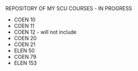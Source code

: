 REPOSITORY OF MY SCU COURSES - IN PROGRESS
- COEN 10
- COEN 11
- COEN 12 - will not include
- COEN 20
- COEN 21
- ELEN 50
- COEN 79
- ELEN 153
